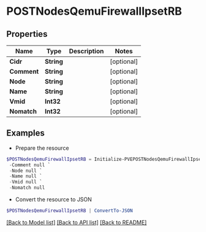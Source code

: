 # POSTNodesQemuFirewallIpsetRB
## Properties

Name | Type | Description | Notes
------------ | ------------- | ------------- | -------------
**Cidr** | **String** |  | [optional] 
**Comment** | **String** |  | [optional] 
**Node** | **String** |  | [optional] 
**Name** | **String** |  | [optional] 
**Vmid** | **Int32** |  | [optional] 
**Nomatch** | **Int32** |  | [optional] 

## Examples

- Prepare the resource
```powershell
$POSTNodesQemuFirewallIpsetRB = Initialize-PVEPOSTNodesQemuFirewallIpsetRB  -Cidr null `
 -Comment null `
 -Node null `
 -Name null `
 -Vmid null `
 -Nomatch null
```

- Convert the resource to JSON
```powershell
$POSTNodesQemuFirewallIpsetRB | ConvertTo-JSON
```

[[Back to Model list]](../README.md#documentation-for-models) [[Back to API list]](../README.md#documentation-for-api-endpoints) [[Back to README]](../README.md)


